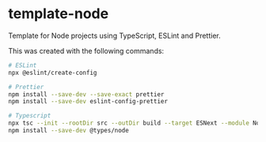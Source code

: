 # template-node

Template for Node projects using TypeScript, ESLint and Prettier.

This was created with the following commands:

```sh
# ESLint
npx @eslint/create-config

# Prettier
npm install --save-dev --save-exact prettier
npm install --save-dev eslint-config-prettier

# Typescript
npx tsc --init --rootDir src --outDir build --target ESNext --module NodeNext
npm install --save-dev @types/node
```
